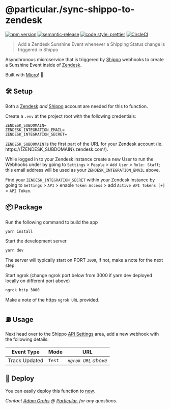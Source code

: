 # @particular./sync-shippo-to-zendesk

[![npm version](https://img.shields.io/npm/v/@particular./sync-shippo-to-zendesk.svg)](https://www.npmjs.com/package/@particular./sync-shippo-to-zendesk) [![semantic-release](https://img.shields.io/badge/%20%20%F0%9F%93%A6%F0%9F%9A%80-semantic--release-e10079.svg)](https://github.com/semantic-release/semantic-release) [![code style: prettier](https://img.shields.io/badge/code_style-prettier-ff69b4.svg)](https://github.com/prettier/prettier) [![CircleCI](https://circleci.com/gh/uniquelyparticular/sync-shippo-to-zendesk.svg?style=svg)](https://circleci.com/gh/uniquelyparticular/sync-shippo-to-zendesk)

> Add a Zendesk Sunshine Event whenever a Shipping Status change is triggered in Shippo

Asynchronous microservice that is triggered by [Shippo](https://goshippo.com) webhooks to create a Sunshine Event inside of [Zendesk](https://zendesk.com).

Built with [Micro](https://github.com/zeit/micro)! 🤩

## 🛠 Setup

Both a [Zendesk](https://zendesk.com) _and_ [Shippo](https://goshippo.com) account are needed for this to function.

Create a `.env` at the project root with the following credentials:

```dosini
ZENDESK_SUBDOMAIN=
ZENDESK_INTEGRATION_EMAIL=
ZENDESK_INTEGRATION_SECRET=
```

`ZENDESK_SUBDOMAIN` is the first part of the URL for your Zendesk account (ie. https://{ZENDESK_SUBDOMAIN}.zendesk.com/).

While logged in to your Zendesk instance create a new User to run the Webhooks under by going to `Settings` > `People` > `Add User` > `Role: Staff`; this email address will be used as your `ZENDESK_INTEGRATION_EMAIL` above.

Find your `ZENDESK_INTEGRATION_SECRET` within your Zendesk instance by going to `Settings` > `API` > enable `Token Access` > add `Active API Tokens [+]` > `API Token`.

## 📦 Package

Run the following command to build the app

```bash
yarn install
```

Start the development server

```bash
yarn dev
```

The server will typically start on PORT `3000`, if not, make a note for the next step.

Start ngrok (change ngrok port below from 3000 if yarn dev deployed locally on different port above)

```bash
ngrok http 3000
```

Make a note of the https `ngrok URL` provided.

## ⛽️ Usage

Next head over to the Shippo [API Settings](https://app.goshippo.com/settings/api) area, add a new webhook with the following details:

| Event Type    | Mode   | URL                 |
| ------------- | ------ | ------------------- |
| Track Updated | `Test` | _`ngrok URL` above_ |

## 🚀 Deploy

You can easily deploy this function to [now](https://now.sh).

_Contact [Adam Grohs](https://www.linkedin.com/in/adamgrohs/) @ [Particular.](https://uniquelyparticular.com) for any questions._
